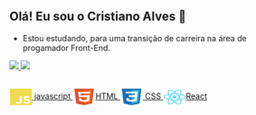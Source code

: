 ## Olá! Eu sou o Cristiano Alves 👋

- Estou estudando, para uma transição de carreira na área de progamador Front-End.

<div>
  <a href="https://beacons.ai/Cristiano-Alves01">
  <img heigth-"180cm" src="https://github-readme-stats.vercel.app/api?username=Cristiano-Alves01&show_icons-true&theme=chartreuse-dark&include_all_commits=true&count_private-true"/>
  <img heigth-"180cm" src="https://github-readme-stats.vercel.app/api/top-langs/?username=Cristiano-Alves01&layout=compact&langs_count-16&theme=chartreuse-dark"/>
  </div>   

<div style="display: inline_block"><br>

  <img align="center" alt="Cris-Js" height="30" width="40" src="https://raw.githubusercontent.com/devicons/devicon/master/icons/javascript/javascript-plain.svg"> javascript 
  <img align="center" alt="Cris-HTML" height="30" width="40" src="https://raw.githubusercontent.com/devicons/devicon/master/icons/html5/html5-original.svg">HTML
  <img align="center" alt="Cris-CSS" height="30" width="40" src="https://raw.githubusercontent.com/devicons/devicon/master/icons/css3/css3-original.svg"> CSS <img align="center" alt="Rafa-React" height="30" width="40" src="https://raw.githubusercontent.com/devicons/devicon/master/icons/react/react-original.svg">React
  
</div>



        







